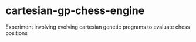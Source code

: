 # cartesian-gp-chess-engine
Experiment involving evolving cartesian genetic programs to evaluate chess positions
